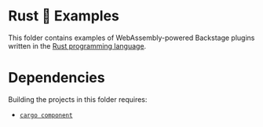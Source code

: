 # Rust 🦀 Examples

This folder contains examples of WebAssembly-powered Backstage plugins written in the [Rust programming language][rust].

# Dependencies

Building the projects in this folder requires:

- [`cargo component`](https://crates.io/crates/cargo-component)

[rust]: https://www.rust-lang.org/
